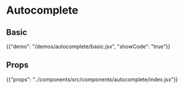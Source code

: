 # Autocomplete

## Basic

{{"demo": "/demos/autocomplete/basic.jsx", "showCode": "true"}}

## Props

{{"props": "../components/src/components/autocomplete/index.jsx"}}
